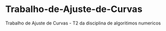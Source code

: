 # Trabalho-de-Ajuste-de-Curvas
Trabalho de Ajuste de Curvas - T2 da disciplina de algoritimos numericos
